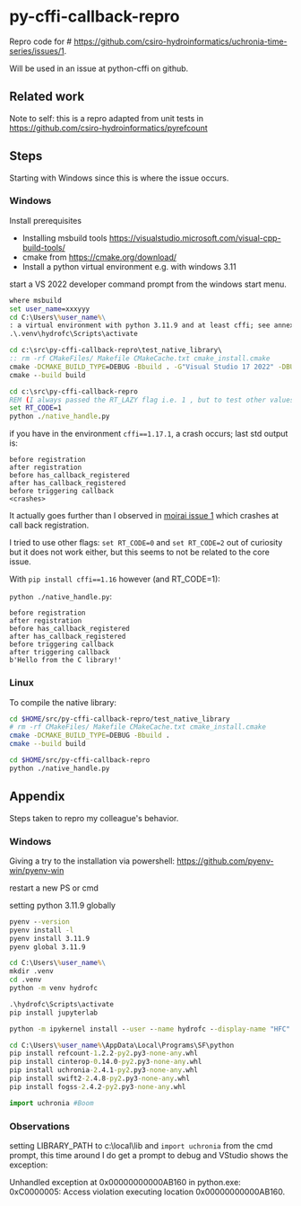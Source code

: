 # py-cffi-callback-repro

Repro code for # https://github.com/csiro-hydroinformatics/uchronia-time-series/issues/1. 

Will be used in an issue at python-cffi on github.

## Related work

Note to self: this is a repro adapted from unit tests in https://github.com/csiro-hydroinformatics/pyrefcount

## Steps

Starting with Windows since this is where the issue occurs.

### Windows

Install prerequisites

* Installing msbuild tools https://visualstudio.microsoft.com/visual-cpp-build-tools/
* cmake from https://cmake.org/download/
* Install a python virtual environment  e.g. with windows 3.11

start a VS 2022 developer command prompt from the windows start menu.

```bat
where msbuild
set user_name=xxxyyy
cd C:\Users\%user_name%\
: a virtual environment with python 3.11.9 and at least cffi; see annex section
.\.venv\hydrofc\Scripts\activate

cd c:\src\py-cffi-callback-repro\test_native_library\
:: rm -rf CMakeFiles/ Makefile CMakeCache.txt cmake_install.cmake
cmake -DCMAKE_BUILD_TYPE=DEBUG -Bbuild . -G"Visual Studio 17 2022" -DBUILD_SHARED_LIBS:BOOL=ON 
cmake --build build
```

```bat
cd c:\src\py-cffi-callback-repro
REM (I always passed the RT_LAZY flag i.e. 1 , but to test other values)
set RT_CODE=1 
python ./native_handle.py 
```

if you have in the environment `cffi==1.17.1`, a crash occurs; last std output is:

```text
before registration
after registration
before has_callback_registered
after has_callback_registered
before triggering callback
<crashes>
```

It actually goes further than I observed in [moirai issue 1](https://github.com/csiro-hydroinformatics/uchronia-time-series/issues/1) which crashes at call back registration.

I tried to use other flags: `set RT_CODE=0` and `set RT_CODE=2` out of curiosity but it does not work either, but this seems to not be related to the core issue.

With  `pip install cffi==1.16` however (and RT_CODE=1):

`python ./native_handle.py`:

```text
before registration
after registration
before has_callback_registered
after has_callback_registered
before triggering callback
after triggering callback
b'Hello from the C library!'
```

### Linux

To compile the native library:

```sh
cd $HOME/src/py-cffi-callback-repro/test_native_library
# rm -rf CMakeFiles/ Makefile CMakeCache.txt cmake_install.cmake
cmake -DCMAKE_BUILD_TYPE=DEBUG -Bbuild .
cmake --build build
```

```sh
cd $HOME/src/py-cffi-callback-repro
python ./native_handle.py 
```

## Appendix

Steps taken to repro my colleague's behavior.

### Windows

Giving a try to the installation via powershell: https://github.com/pyenv-win/pyenv-win

restart a new PS or cmd

setting python 3.11.9 globally

```bat
pyenv --version
pyenv install -l
pyenv install 3.11.9
pyenv global 3.11.9

cd C:\Users\%user_name%\
mkdir .venv
cd .venv
python -m venv hydrofc

.\hydrofc\Scripts\activate
pip install jupyterlab

python -m ipykernel install --user --name hydrofc --display-name "HFC"

cd C:\Users\%user_name%\AppData\Local\Programs\SF\python
pip install refcount-1.2.2-py2.py3-none-any.whl
pip install cinterop-0.14.0-py2.py3-none-any.whl
pip install uchronia-2.4.1-py2.py3-none-any.whl
pip install swift2-2.4.8-py2.py3-none-any.whl
pip install fogss-2.4.2-py2.py3-none-any.whl
```

```py
import uchronia #Boom
```

### Observations

setting LIBRARY_PATH to c:\local\lib and `import uchronia` from the cmd prompt, this time around I do get a prompt to debug and VStudio shows the exception:

Unhandled exception at 0x00000000000AB160 in python.exe: 0xC0000005: Access violation executing location 0x00000000000AB160.
